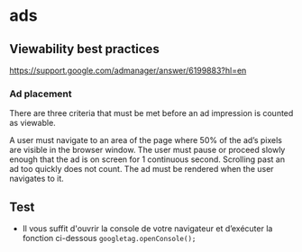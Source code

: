 # ads
## Viewability best practices
<https://support.google.com/admanager/answer/6199883?hl=en>
### Ad placement
There are three criteria that must be met before an ad impression is counted as viewable.

A user must navigate to an area of the page where 50% of the ad’s pixels are visible in the browser window.
The user must pause or proceed slowly enough that the ad is on screen for 1 continuous second. Scrolling past an ad too quickly does not count.
The ad must be rendered when the user navigates to it.
## Test
- Il vous suffit d'ouvrir la console de votre navigateur et d’exécuter la fonction ci-dessous
`googletag.openConsole();`